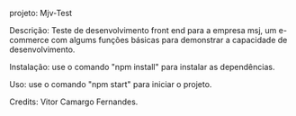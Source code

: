 projeto: Mjv-Test

Descrição: Teste de desenvolvimento front end para a empresa msj, um e-commerce com algums funções básicas para demonstrar a capacidade de desenvolvimento.

Instalação: use o comando "npm install" para instalar as dependências.

Uso: use o comando "npm start" para iniciar o projeto.

Credits: Vitor Camargo Fernandes.